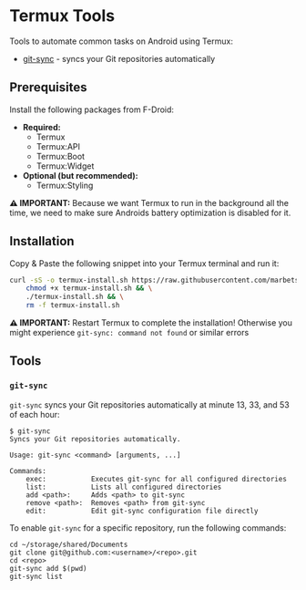 # Termux Tools

Tools to automate common tasks on Android using Termux:

- [git-sync](#git-sync) - syncs your Git repositories automatically

## Prerequisites

Install the following packages from F-Droid:

- **Required:**
    - Termux
    - Termux:API
    - Termux:Boot
    - Termux:Widget
- **Optional (but recommended):**
    - Termux:Styling

**:warning: IMPORTANT:** Because we want Termux to run in the background all the time, we need to make sure Androids battery optimization is disabled for it.

## Installation

Copy & Paste the following snippet into your Termux terminal and run it:

```bash
curl -sS -o termux-install.sh https://raw.githubusercontent.com/marbetschar/termux/main/install.sh && \
    chmod +x termux-install.sh && \
    ./termux-install.sh && \
    rm -f termux-install.sh
```

**:warning: IMPORTANT:** Restart Termux to complete the installation! Otherwise you might experience `git-sync: command not found` or similar errors

## Tools

### `git-sync`

`git-sync` syncs your Git repositories automatically at minute 13, 33, and 53 of each hour:

```shell
$ git-sync
Syncs your Git repositories automatically.

Usage: git-sync <command> [arguments, ...]

Commands:
    exec:           Executes git-sync for all configured directories
    list:           Lists all configured directories
    add <path>:     Adds <path> to git-sync
    remove <path>:  Removes <path> from git-sync
    edit:           Edit git-sync configuration file directly
```

To enable `git-sync` for a specific repository, run the following commands:

```shell
cd ~/storage/shared/Documents
git clone git@github.com:<username>/<repo>.git
cd <repo>
git-sync add $(pwd)
git-sync list
```
